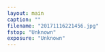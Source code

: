 ```yaml
---
layout: main
caption: ""
filename: "20171116221456.jpg"
fstop: "Unknown"
exposure: "Unknown"
---
```


